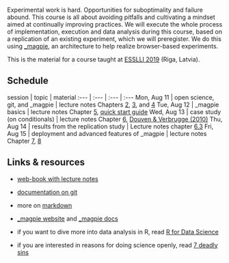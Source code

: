 Experimental work is hard. Opportunities for suboptimality and failure abound. This course is all about avoiding pitfalls and cultivating a mindset aimed at continually improving practices. We will execute the whole process of implementation, execution and data analysis during this course, based on a replication of an existing experiment, which we will preregister. We do this using [\_magpie](https://magpie-ea.github.io/magpie-site/index.html), an architecture to help realize browser-based experiments.

This is the material for a course taught at [ESSLLI 2019](https://esslli2019.folli.info) (Riga, Latvia).

## Schedule

session | topic | material
:--- | :--- | :--- | :---
Mon, Aug 11 | open science, git, and \_magpie  | lecture notes Chapters [2](https://magpie-ea.github.io/magpie-esslli-2019-course-material/site/script/empirical-research.html), [3](https://magpie-ea.github.io/magpie-esslli-2019-course-material/site/script/countermeasures.html), and [4](https://magpie-ea.github.io/magpie-esslli-2019-course-material/site/script/version-control-with-git.html)
Tue, Aug 12 | \_magpie basics | lecture notes Chapter [5](https://magpie-ea.github.io/magpie-esslli-2019-course-material/site/script/basics-of-magpie.html), [quick start guide](https://magpie-ea.github.io/magpie-site/experiments/introduction.html)
Wed, Aug 13 | case study (on conditionals) | lecture notes Chapter [6](https://magpie-ea.github.io/magpie-esslli-2019-course-material/site/script/case-study-on-acceptability-of-indicative-conditionals.html), [Douven & Verbrugge (2010)](https://www.researchgate.net/publication/47509272_The_Adams_family)
Thu, Aug 14 | results from the replication study  | Lecture notes chapter [6.3](https://magpie-ea.github.io/magpie-esslli-2019-course-material/site/script/case-study-on-acceptability-of-indicative-conditionals.html#replication-of-douvenverbrugge2010the-adams-famil) 
Fri, Aug 15 | deployment and advanced features of \_magpie | lecture notes Chapter [7](https://magpie-ea.github.io/magpie-esslli-2019-course-material/site/script/deployment-of-magpie-experiments.html), [8](https://magpie-ea.github.io/magpie-esslli-2019-course-material/site/script/advanced-features-of-magpie.html)


## Links & resources

- [web-book with lecture notes](https://magpie-ea.github.io/magpie-esslli-2019-course-material/site/script/index.html)

- [documentation on git](https://git-scm.com/doc)

- more on [markdown](https://guides.github.com/features/mastering-markdown/)

- [\_magpie website](https://magpie-ea.github.io/magpie-site/index.html) and  [\_magpie docs](https://magpie-ea.github.io/magpie-docs/)

- if you want to dive more into data analysis in R, read [R for Data Science](http://r4ds.had.co.nz)

- if you are interested in reasons for doing science openly, read [7 deadly sins](https://press.princeton.edu/titles/10970.html)


